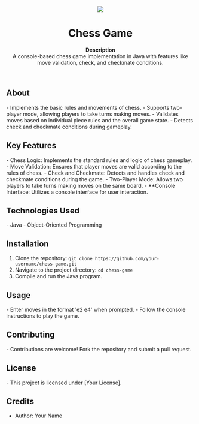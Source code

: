 <div align="center"><img src="path/to/your/chess_game_logo.png"></div>
<h1 align="center">Chess Game</h1>
<p align="center"><strong>Description</strong>
<br>A console-based chess game implementation in Java with features like move validation, check, and checkmate conditions.</p>
<br/>
<h2>About</h2>
- Implements the basic rules and movements of chess.
- Supports two-player mode, allowing players to take turns making moves.
- Validates moves based on individual piece rules and the overall game state.
- Detects check and checkmate conditions during gameplay.

<h2>Key Features</h2>
- Chess Logic: Implements the standard rules and logic of chess gameplay.
- Move Validation: Ensures that player moves are valid according to the rules of chess.
- Check and Checkmate: Detects and handles check and checkmate conditions during the game.
- Two-Player Mode: Allows two players to take turns making moves on the same board.
- **Console Interface: Utilizes a console interface for user interaction.

<h2>Technologies Used</h2>
- Java
- Object-Oriented Programming

<h2>Installation</h2>

1. Clone the repository: `git clone https://github.com/your-username/chess-game.git`
2. Navigate to the project directory: `cd chess-game`
3. Compile and run the Java program.

<h2>Usage</h2>
- Enter moves in the format 'e2 e4' when prompted.
- Follow the console instructions to play the game.

<h2>Contributing</h2>
- Contributions are welcome! Fork the repository and submit a pull request.

<h2>License</h2>
- This project is licensed under [Your License].

<h2>Credits</h2>

- Author: Your Name

</p>
